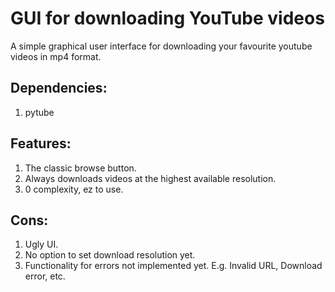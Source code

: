 # GUI for downloading YouTube videos
A simple graphical user interface for downloading your favourite youtube videos in mp4 format.
## Dependencies:
1. pytube
## Features:
1. The classic browse button.
2. Always downloads videos at the highest available resolution.
3. 0 complexity, ez to use.
## Cons:
1. Ugly UI.
2. No option to set download resolution yet.
3. Functionality for errors not implemented yet. E.g. Invalid URL, Download error, etc.